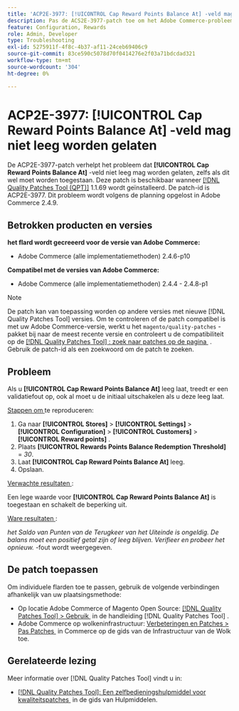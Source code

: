 ```yaml
---
title: 'ACP2E-3977: [!UICONTROL Cap Reward Points Balance At] -veld mag niet leeg worden gelaten'
description: Pas de ACS2E-3977-patch toe om het Adobe Commerce-probleem op te lossen waarbij het veld **[!UICONTROL Cap Reward Points Balance At]*** niet leeg kon worden gelaten wanneer het veld **[!UICONTROL Rewards Points Balance Redemption Threshold]*** was ingesteld, wat een validatiefout veroorzaakte.
feature: Configuration, Rewards
role: Admin, Developer
type: Troubleshooting
exl-id: 5275911f-4f8c-4b37-af11-24ceb69406c9
source-git-commit: 83ce590c5078d70f0414276e2f03a71bdcdad321
workflow-type: tm+mt
source-wordcount: '304'
ht-degree: 0%

---
```


# ACP2E-3977: **[!UICONTROL Cap Reward Points Balance At]** -veld mag niet leeg worden gelaten

De ACP2E-3977-patch verhelpt het probleem dat **[!UICONTROL Cap Reward Points Balance At]** -veld niet leeg mag worden gelaten, zelfs als dit wel moet worden toegestaan. Deze patch is beschikbaar wanneer [[!DNL Quality Patches Tool (QPT)]](/help/tools/quality-patches-tool/quality-patches-tool-to-self-serve-quality-patches.md) 1.1.69 wordt geïnstalleerd. De patch-id is ACP2E-3977. Dit probleem wordt volgens de planning opgelost in Adobe Commerce 2.4.9.

## Betrokken producten en versies

**het flard wordt gecreeerd voor de versie van Adobe Commerce:**

* Adobe Commerce (alle implementatiemethoden) 2.4.6-p10

**Compatibel met de versies van Adobe Commerce:**

* Adobe Commerce (alle implementatiemethoden) 2.4.4 - 2.4.8-p1

>[!NOTE]
>
>De patch kan van toepassing worden op andere versies met nieuwe [!DNL Quality Patches Tool] versies. Om te controleren of de patch compatibel is met uw Adobe Commerce-versie, werkt u het `magento/quality-patches` -pakket bij naar de meest recente versie en controleert u de compatibiliteit op de [[!DNL Quality Patches Tool] : zoek naar patches op de pagina &#x200B;](https://experienceleague.adobe.com/tools/commerce-quality-patches/index.html?lang=nl-NL) . Gebruik de patch-id als een zoekwoord om de patch te zoeken.

## Probleem

Als u **[!UICONTROL Cap Reward Points Balance At]** leeg laat, treedt er een validatiefout op, ook al moet u de initiaal uitschakelen als u deze leeg laat.

<u> Stappen om </u> te reproduceren:

1. Ga naar **[!UICONTROL Stores]** > **[!UICONTROL Settings]** > **[!UICONTROL Configuration]** > **[!UICONTROL Customers]** > **[!UICONTROL Reward points]** .
1. Plaats **[!UICONTROL Rewards Points Balance Redemption Threshold]** = *30*.
1. Laat **[!UICONTROL Cap Reward Points Balance At]** leeg.
1. Opslaan.

<u> Verwachte resultaten </u>:

Een lege waarde voor **[!UICONTROL Cap Reward Points Balance At]** is toegestaan en schakelt de beperking uit.

<u> Ware resultaten </u>:

*het Saldo van Punten van de Terugkeer van het Uiteinde is ongeldig. De balans moet een positief getal zijn of leeg blijven. Verifieer en probeer het opnieuw.* -fout wordt weergegeven.

## De patch toepassen

Om individuele flarden toe te passen, gebruik de volgende verbindingen afhankelijk van uw plaatsingsmethode:

* Op locatie Adobe Commerce of Magento Open Source: [[!DNL Quality Patches Tool] > Gebruik &#x200B;](/help/tools/quality-patches-tool/usage.md) in de handleiding [!DNL Quality Patches Tool] .
* Adobe Commerce op wolkeninfrastructuur: [&#x200B; Verbeteringen en Patches > Pas Patches &#x200B;](https://experienceleague.adobe.com/docs/commerce-cloud-service/user-guide/develop/upgrade/apply-patches.html?lang=nl-NL) in Commerce op de gids van de Infrastructuur van de Wolk toe.

## Gerelateerde lezing

Meer informatie over [!DNL Quality Patches Tool] vindt u in:

* [[!DNL Quality Patches Tool]: Een zelfbedieningshulpmiddel voor kwaliteitspatches &#x200B;](/help/tools/quality-patches-tool/quality-patches-tool-to-self-serve-quality-patches.md) in de gids van Hulpmiddelen.
